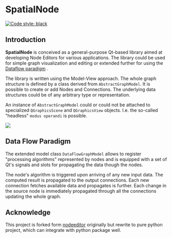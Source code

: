 # SpatialNode

[![Code style: black](https://img.shields.io/badge/code%20style-black-000000.svg)](https://github.com/psf/black)

## Introduction

**SpatialNode** is conceived as a general-purpose Qt-based library aimed at
developing Node Editors for various applications. The library could be used for
simple graph visualization and editing or extended further for using the
[Dataflow paradigm](https://en.wikipedia.org/wiki/Dataflow_programming) .

The library is written using the Model-View approach. The whole graph structure
is defined by a class derived from ``AbstractGraphModel``. It is possible to
create or add Nodes and Connections. The underlying data structures could be of
any arbitrary type or representation.

An instance of ``AbstractGraphModel`` could or could not be attached to
specialized ``QGraphicsScene`` and ``QGraphicsView`` objects. I.e. the so-called
"headless" `modus operandi` is possible.

![](./docs/capture.png)

## Data Flow Paradigm

The extended model class ``DataFlowGraphModel`` allows to register "processing
algorithms" represented by nodes and is equipped with a set of Qt's signals and
slots for propagating the data though the nodes.

The node's algorithm is triggered upon arriving of any new input data. The
computed result is propagated to the output connections. Each new connection
fetches available data and propagates is further. Each change in the source node
is immediately propagated through all the connections updating the whole graph.

## Acknowledge

This project is forked form [nodeeditor](https://github.com/paceholder/nodeeditor) originally but rewrite to pure python
project, which can integrate with python package well.